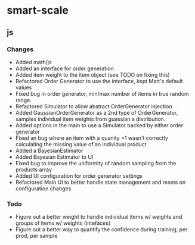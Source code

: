 # smart-scale


## js

### Changes
- Added math/js
- Added an interface for order generation
- Added item weight to the item object (see TODO on fixing this)
- Refactored Order Generator to use the interface, kept Matt's default values
- Fixed bug in order generator, min/max number of items in true random range.
- Refactored Simulator to allow abstract OrderGenerator injection
- Added GaussianOrderGenerator as a 2nd type of OrderGenerator, samples individual item weights from guassian a distribution.
- Added options in the main to use a Simulator backed by either order generator
- Fixed an bug where an item with a quanity >1 wasn't correctly calculating the missing value of an individual product
- Added a BayesianEstimator
- Added Bayesian Estimator to UI
- Fixed bug to improve the uniformity of random sampling from the products array
- Added UI configuration for order generator settings
- Refactored Main UI to better handle state management and resets on configuration changes

### Todo
- Figure out a better weight to handle individual items w/ weights and groups of items w/ weights (intefaces)
- Figure out a better way to quantify the confidence during training, per prod, per sample
